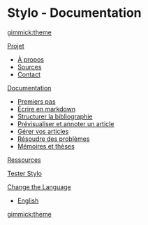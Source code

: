 <!--
  -- Name of your wiki
  -- Do NOT remove the leading `#` character.
  -->

# Stylo - Documentation

<!--
  -- Default theme
  -- (Read: http://dynalon.github.io/mdwiki/#!customizing.md#Theme_chooser)
  -->

[gimmick:theme](spacelab)


<!--
  -- Navigation
  -- (Read: http://dynalon.github.io/mdwiki/#!quickstart.md#Adding_a_navigation)
  -->

[Projet]()

  * [À propos](pages/about.md)
  * [Sources](pages/sources.md)
  * [Contact](pages/contacts.md)

[Documentation]()

  * [Premiers pas](pages/premierspas.md)
  * [Écrire en markdown](pages/syntaxemarkdown.md)
  * [Structurer la bibliographie](pages/bibliographie.md)
  * [Prévisualiser et annoter un article](pages/preview.md)
  * [Gérer vos articles](pages/mesarticles.md)
  * [Résoudre des problèmes](pages/problemes.md)
  * [Mémoires et thèses](pages/memoires.md)

[Ressources](pages/publications.md)

[Tester Stylo](https://stylo.huma-num.fr)

<!--[Source de stylo](https://github.com/EcrituresNumeriques/stylo)-->

<!-- [_EN_](../en_EN/) -->

<!-- A more complex navigation example: ----------------------------------------

[Menu Item 1]()

  * # SubMenu Heading 1
  * [SubMenu Item 1](pages/subitem1.md)
  * [SubMenu Item 2](pages/subitem2.md)
  - - - -
  * # SubMenu Heading 2
  * [SubMenu Item 3](pages/subitem3.md)
  - - - -
  * # SubMenu Heading 3
  * [SubMenu Item 3](pages/subitem3.md)

[Menu Item 2](pages/item2.md)

[Menu Item 3](pages/item3.md)

---------------------------------------------------------------------------- -->

<!--
  -- Change the Language
  -- Could be useful when there's more than one language wiki.
  -->


[Change the Language]()

  * [English](/en_EN/)


<!--
  -- Let the user choose a theme
  -- (Read: http://dynalon.github.io/mdwiki/#!quickstart.md#Adding_a_navigation)
  -->


[gimmick:theme](readable)
